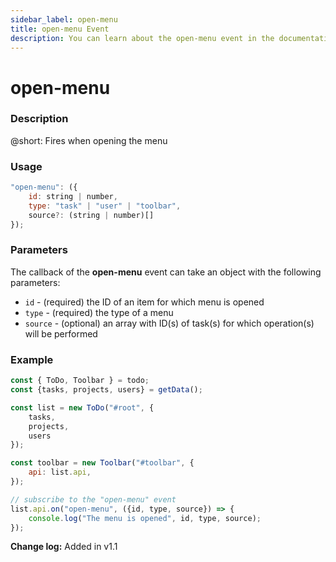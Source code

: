 ```yaml
---
sidebar_label: open-menu
title: open-menu Event
description: You can learn about the open-menu event in the documentation of the DHTMLX JavaScript To Do List library. Browse developer guides and API reference, try out code examples and live demos, and download a free 30-day evaluation version of DHTMLX To Do List.
---
```


# open-menu

### Description

@short: Fires when opening the menu

### Usage

~~~js
"open-menu": ({
    id: string | number,
    type: "task" | "user" | "toolbar",
    source?: (string | number)[]
});
~~~

### Parameters

The callback of the **open-menu** event can take an object with the following parameters:

- `id` - (required) the ID of an item for which menu is opened
- `type` - (required) the type of a menu
- `source` - (optional) an array with ID(s) of task(s) for which operation(s) will be performed

### Example

~~~js
const { ToDo, Toolbar } = todo;
const {tasks, projects, users} = getData();

const list = new ToDo("#root", {
    tasks,
    projects,
    users
});

const toolbar = new Toolbar("#toolbar", {
    api: list.api,
});

// subscribe to the "open-menu" event
list.api.on("open-menu", ({id, type, source}) => {
    console.log("The menu is opened", id, type, source); 
});
~~~

**Change log:** Added in v1.1
